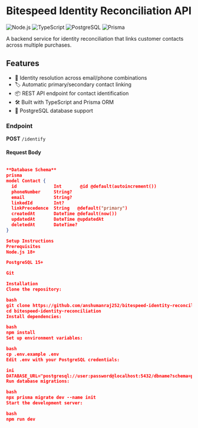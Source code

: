 # Bitespeed Identity Reconciliation API

![Node.js](https://img.shields.io/badge/Node.js-18.x-green)
![TypeScript](https://img.shields.io/badge/TypeScript-5.x-blue)
![PostgreSQL](https://img.shields.io/badge/PostgreSQL-15.x-blue)
![Prisma](https://img.shields.io/badge/Prisma-5.x-orange)

A backend service for identity reconciliation that links customer contacts across multiple purchases.

## Features

- 🔗 Identity resolution across email/phone combinations
- 🏷️ Automatic primary/secondary contact linking
- 📦 REST API endpoint for contact identification
- 🛠️ Built with TypeScript and Prisma ORM
- 🐘 PostgreSQL database support


### Endpoint
**POST** `/identify`

#### Request Body
```json

**Database Schema**
prisma
model Contact {
  id              Int       @id @default(autoincrement())
  phoneNumber     String?  
  email           String?  
  linkedId        Int?     
  linkPrecedence  String   @default("primary")
  createdAt       DateTime @default(now())
  updatedAt       DateTime @updatedAt
  deletedAt       DateTime?
}

Setup Instructions
Prerequisites
Node.js 18+

PostgreSQL 15+

Git

Installation
Clone the repository:

bash
git clone https://github.com/anshumanraj252/bitespeed-identity-reconciliation.git
cd bitespeed-identity-reconciliation
Install dependencies:

bash
npm install
Set up environment variables:

bash
cp .env.example .env
Edit .env with your PostgreSQL credentials:

ini
DATABASE_URL="postgresql://user:password@localhost:5432/dbname?schema=public"
Run database migrations:

bash
npx prisma migrate dev --name init
Start the development server:

bash
npm run dev
